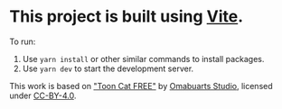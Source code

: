 # This project is built using [Vite](https://vitejs.dev/).

To run:

1. Use `yarn install` or other similar commands to install packages.
2. Use `yarn dev` to start the development server.

This work is based on ["Toon Cat FREE"](https://sketchfab.com/3d-models/toon-cat-free-b2bd1ee7858444bda366110a2d960386) by [Omabuarts Studio](https://sketchfab.com/omabuarts), licensed under [CC-BY-4.0](http://creativecommons.org/licenses/by/4.0/).
